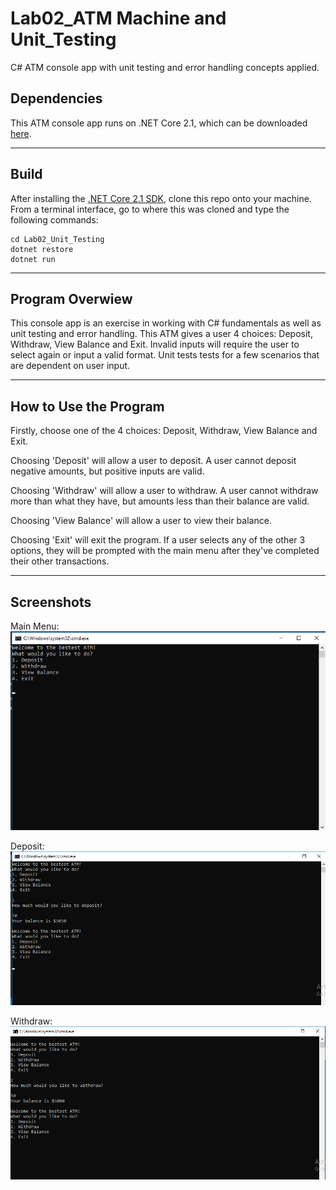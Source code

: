 # Lab02_ATM Machine and Unit_Testing
C# ATM console app with unit testing and error handling concepts applied.

## Dependencies
This ATM console app runs on .NET Core 2.1, which can be downloaded [here](https://www.microsoft.com/net/download/macos).

---
## Build
After installing the [.NET Core 2.1 SDK](https://www.microsoft.com/net/download/macos), clone this repo onto your machine. From a terminal interface, go to where this was cloned and type the following commands:

```
cd Lab02_Unit_Testing
dotnet restore
dotnet run
```
---
## Program Overwiew
This console app is an exercise in working with C# fundamentals as well as unit testing and error handling.
This ATM gives a user 4 choices: Deposit, Withdraw, View Balance and Exit. Invalid inputs will require the user to select again or input a valid format.
Unit tests tests for a few scenarios that are dependent on user input.

---
## How to Use the Program
Firstly, choose one of the 4 choices: Deposit, Withdraw, View Balance and Exit.

Choosing 'Deposit' will allow a user to deposit.
A user cannot deposit negative amounts, but positive inputs are valid.

Choosing 'Withdraw' will allow a user to withdraw.
A user cannot withdraw more than what they have, but amounts less than their balance are valid.

Choosing 'View Balance' will allow a user to view their balance.

Choosing 'Exit' will exit the program.  If a user selects any of the other 3 options, they will be prompted with the main menu after they've completed their other transactions.  

---

## Screenshots
Main Menu:
![menu](https://raw.githubusercontent.com/jcqnly/Lab02_Unit_Testing/master/assets/menu.png)

Deposit:
![deposit](https://raw.githubusercontent.com/jcqnly/Lab02_Unit_Testing/master/assets/deposit.png)

Withdraw:
![withdraw](https://raw.githubusercontent.com/jcqnly/Lab02_Unit_Testing/master/assets/withdraw.png)
